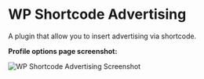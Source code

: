<h1>WP Shortcode Advertising</h1>
<p>A plugin that allow you to insert advertising via shortcode.</p>
<p><b>Profile options page screenshot:</b></p>
<p><img src="https://i.imgur.com/GIGG5Om.png" alt="WP Shortcode Advertising Screenshot" /></p>